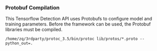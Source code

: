 
### Protobuf Compilation

This Tensorflow Detection API uses Protobufs to configure model and training parameters. Before the framework can be used, the Protobuf libraries must be compiled. 

```
/home/zq/3rdparty/protoc_3.5/bin/protoc lib/protos/*.proto --python_out=.
```